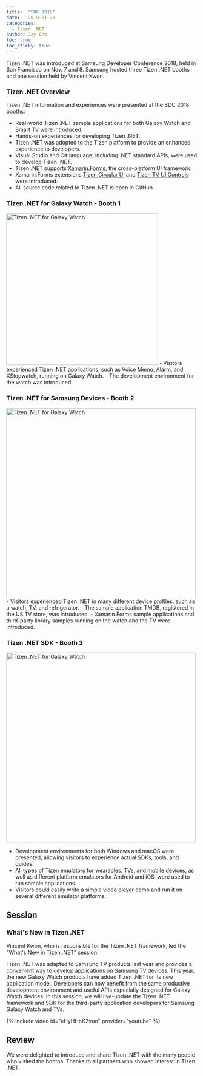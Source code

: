 ```yaml
---
title:  "SDC 2018"
date:   2019-01-28
categories:
  - Tizen .NET
author: Jay Cho
toc: true
toc_sticky: true
---
```



Tizen .NET was introduced at Samsung Developer Conference 2018, held in San Francisco on Nov. 7 and 8. Samsung hosted three Tizen .NET booths and one session held by Vincent Kwon.

### Tizen .NET Overview
Tizen .NET information and experiences were presented at the SDC 2018 booths:
- Real-world Tizen .NET sample applications for both Galaxy Watch and Smart TV were introduced.
- Hands-on experiences for developing Tizen .NET.
- Tizen .NET was adopted to the Tizen platform to provide an enhanced experience to developers.
- Visual Studio and C# language, including .NET standard APIs, were used to develop Tizen .NET.
- Tizen .NET supports [Xamarin.Forms](http://developer.xamarin.com/), the cross-platform UI framework.
- Xamarin.Forms extensions [Tizen Circular UI](https://github.com/samsung/Tizen.CircularUI) and [Tizen TV UI Controls](https://github.com/samsung/Tizen.TV.UIControls) were introduced.
- All source code related to Tizen .NET is open in GitHub.

### Tizen .NET for Galaxy Watch - Booth 1
<img src="{{site.url}}{{site.baseurl}}/assets/images/posts/sdc2018/booth-galaxy-watch.png" alt="Tizen .NET for Galaxy Watch" width="400">
- Visitors experienced Tizen .NET applications, such as Voice Memo, Alarm, and XStopwatch, running on Galaxy Watch.
- The development environment for the watch was introduced.

### Tizen .NET for Samsung Devices - Booth 2
<img src="{{site.url}}{{site.baseurl}}/assets/images/posts/sdc2018/booth-tizen-net.png" alt="Tizen .NET for Galaxy Watch" width="500">
- Visitors experienced Tizen .NET in many different device profiles, such as a watch, TV, and refrigerator.
- The sample application TMDB, registered in the US TV store, was introduced.
- Xamarin.Forms sample applications and third-party library samples running on the watch and the TV were introduced.

### Tizen .NET SDK - Booth 3
<img src="{{site.url}}{{site.baseurl}}/assets/images/posts/sdc2018/booth-sdk.jpg" alt="Tizen .NET for Galaxy Watch" width="500"> <br/>
- Development environments for both Windows and macOS were presented, allowing visitors to experience actual SDKs, tools, and guides.
- All types of Tizen emulators for wearables, TVs, and mobile devices, as well as different platform emulators for Android and iOS, were used to run sample applications.
- Visitors could easily write a simple video player demo and run it on several different emulator platforms.


## Session
### What's New in Tizen .NET
Vincent Kwon, who is responsible for the Tizen .NET framework, led the "What's New in Tizen .NET" session.

Tizen .NET was adapted to Samsung TV products last year and provides a convenient way to develop applications on Samsung TV devices. This year, the new Galaxy Watch products have added Tizen .NET for its new application model. Developers can now benefit from the same productive development environment and useful APIs especially designed for Galaxy Watch devices. In this session, we will live-update the Tizen .NET framework and SDK for the third-party application developers for Samsung Galaxy Watch and TVs.

{% include video id="eHyHHoK2vuo" provider="youtube" %}

## Review
We were delighted to introduce and share Tizen .NET with the many people who visited the booths. Thanks to all partners who showed interest in Tizen .NET.
